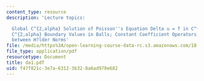```yaml
---
content_type: resource
description: 'Lecture topics:

  Global C^{2,alpha} Solution of Poisson''s Equation Delta u = f in C^{alpha}, for
  C^{2,alpha} Boundary Values in Balls; Constant Coefficient Operators; Interpolation
  between H?lder Norms'
file: /media/https%3A/open-learning-course-data-rc.s3.amazonaws.com/18-156-differential-analysis-spring-2004/f47f821c3e7a63123b328a6ad970e682_da1.pdf
file_type: application/pdf
resourcetype: Document
title: da1.pdf
uid: f47f821c-3e7a-6312-3b32-8a6ad970e682
---
```

